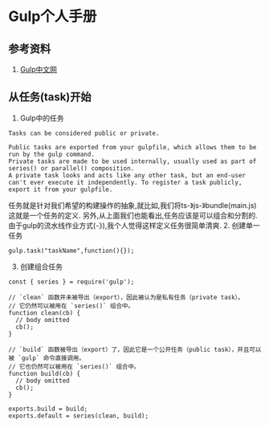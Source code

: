 # Gulp个人手册

## 参考资料
1. [Gulp中文网](https://www.gulpjs.com.cn/docs/getting-started)

## 从任务(task)开始
1. Gulp中的任务
```
Tasks can be considered public or private.

Public tasks are exported from your gulpfile, which allows them to be run by the gulp command.
Private tasks are made to be used internally, usually used as part of series() or parallel() composition.
A private task looks and acts like any other task, but an end-user can't ever execute it independently. To register a task publicly, export it from your gulpfile.
```
任务就是针对我们希望的构建操作的抽象,就比如,我们将ts-》js-》bundle(main.js)这就是一个任务的定义.
另外,从上面我们也能看出,任务应该是可以组合和分割的.由于gulp的流水线作业方式(-》),我个人觉得这样定义任务很简单清爽.
2. 创建单一任务
```
gulp.task("taskName",function(){});
```
3. 创建组合任务
```
const { series } = require('gulp');

// `clean` 函数并未被导出（export），因此被认为是私有任务（private task）。
// 它仍然可以被用在 `series()` 组合中。
function clean(cb) {
  // body omitted
  cb();
}

// `build` 函数被导出（export）了，因此它是一个公开任务（public task），并且可以被 `gulp` 命令直接调用。
// 它也仍然可以被用在 `series()` 组合中。
function build(cb) {
  // body omitted
  cb();
}

exports.build = build;
exports.default = series(clean, build);
```